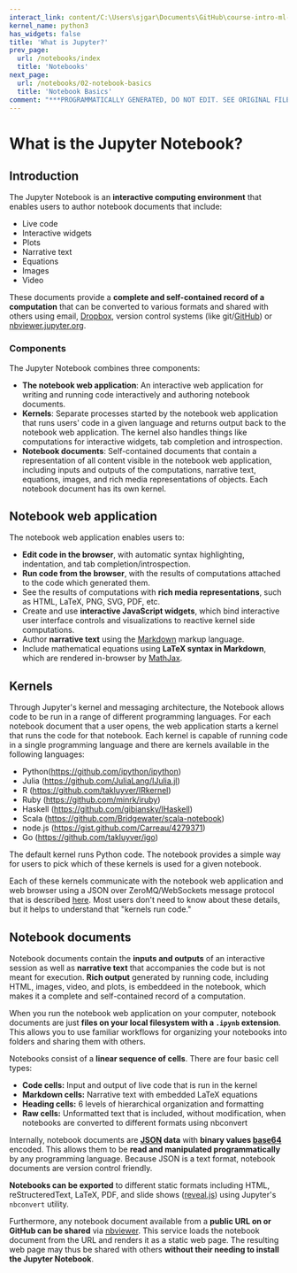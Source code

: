 ```yaml
---
interact_link: content/C:\Users\sjgar\Documents\GitHub\course-intro-ml-app\content\notebooks/01-what-is-jupyter.ipynb
kernel_name: python3
has_widgets: false
title: 'What is Jupyter?'
prev_page:
  url: /notebooks/index
  title: 'Notebooks'
next_page:
  url: /notebooks/02-notebook-basics
  title: 'Notebook Basics'
comment: "***PROGRAMMATICALLY GENERATED, DO NOT EDIT. SEE ORIGINAL FILES IN /content***"
---
```



# What is the Jupyter Notebook?



## Introduction



The Jupyter Notebook is an **interactive computing environment** that enables users to author notebook documents that include: 
- Live code
- Interactive widgets
- Plots
- Narrative text
- Equations
- Images
- Video

These documents provide a **complete and self-contained record of a computation** that can be converted to various formats and shared with others using email, [Dropbox](http://dropbox.com), version control systems (like git/[GitHub](http://github.com)) or [nbviewer.jupyter.org](http://nbviewer.jupyter.org).



### Components



The Jupyter Notebook combines three components:

* **The notebook web application**: An interactive web application for writing and running code interactively and authoring notebook documents.
* **Kernels**: Separate processes started by the notebook web application that runs users' code in a given language and returns output back to the notebook web application. The kernel also handles things like computations for interactive widgets, tab completion and introspection. 
* **Notebook documents**: Self-contained documents that contain a representation of all content visible in the notebook web application, including inputs and outputs of the computations, narrative
text, equations, images, and rich media representations of objects. Each notebook document has its own kernel.



## Notebook web application



The notebook web application enables users to:

* **Edit code in the browser**, with automatic syntax highlighting, indentation, and tab completion/introspection.
* **Run code from the browser**, with the results of computations attached to the code which generated them.
* See the results of computations with **rich media representations**, such as HTML, LaTeX, PNG, SVG, PDF, etc.
* Create and use **interactive JavaScript widgets**, which bind interactive user interface controls and visualizations to reactive kernel side computations.
* Author **narrative text** using the [Markdown](https://daringfireball.net/projects/markdown/) markup language.
* Include mathematical equations using **LaTeX syntax in Markdown**, which are rendered in-browser by [MathJax](http://www.mathjax.org/).



## Kernels



Through Jupyter's kernel and messaging architecture, the Notebook allows code to be run in a range of different programming languages.  For each notebook document that a user opens, the web application starts a kernel that runs the code for that notebook. Each kernel is capable of running code in a single programming language and there are kernels available in the following languages:

* Python(https://github.com/ipython/ipython)
* Julia (https://github.com/JuliaLang/IJulia.jl)
* R (https://github.com/takluyver/IRkernel)
* Ruby (https://github.com/minrk/iruby)
* Haskell (https://github.com/gibiansky/IHaskell)
* Scala (https://github.com/Bridgewater/scala-notebook)
* node.js (https://gist.github.com/Carreau/4279371)
* Go (https://github.com/takluyver/igo)

The default kernel runs Python code. The notebook provides a simple way for users to pick which of these kernels is used for a given notebook. 

Each of these kernels communicate with the notebook web application and web browser using a JSON over ZeroMQ/WebSockets message protocol that is described [here](https://jupyter-client.readthedocs.io/en/latest/messaging.html#messaging). Most users don't need to know about these details, but it helps to understand that "kernels run code."



## Notebook documents



Notebook documents contain the **inputs and outputs** of an interactive session as well as **narrative text** that accompanies the code but is not meant for execution. **Rich output** generated by running code, including HTML, images, video, and plots, is embeddeed in the notebook, which makes it a complete and self-contained record of a computation. 



When you run the notebook web application on your computer, notebook documents are just **files on your local filesystem with a `.ipynb` extension**. This allows you to use familiar workflows for organizing your notebooks into folders and sharing them with others.



Notebooks consist of a **linear sequence of cells**. There are four basic cell types:

* **Code cells:** Input and output of live code that is run in the kernel
* **Markdown cells:** Narrative text with embedded LaTeX equations
* **Heading cells:** 6 levels of hierarchical organization and formatting
* **Raw cells:** Unformatted text that is included, without modification, when notebooks are converted to different formats using nbconvert

Internally, notebook documents are **[JSON](http://en.wikipedia.org/wiki/JSON) data** with **binary values [base64](http://en.wikipedia.org/wiki/Base64)** encoded. This allows them to be **read and manipulated programmatically** by any programming language. Because JSON is a text format, notebook documents are version control friendly.

**Notebooks can be exported** to different static formats including HTML, reStructeredText, LaTeX, PDF, and slide shows ([reveal.js](http://lab.hakim.se/reveal-js/#/)) using Jupyter's `nbconvert` utility.

Furthermore, any notebook document available from a **public URL on or GitHub can be shared** via [nbviewer](http://nbviewer.ipython.org). This service loads the notebook document from the URL and renders it as a static web page. The resulting web page may thus be shared with others **without their needing to install the Jupyter Notebook**.

